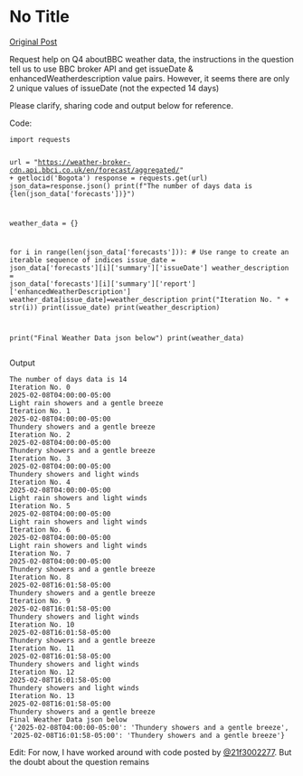 # No Title

[Original Post](https://discourse.onlinedegree.iitm.ac.in/t/165959/189)

<p>Request help on Q4 aboutBBC weather data, the instructions in the question tell us to use BBC broker API and get issueDate &amp; enhancedWeatherdescription value pairs. However, it seems there are only 2 unique values of issueDate (not the expected 14 days)</p>
<p>Please clarify, sharing code and output below for reference.</p>
<p>Code:</p>
<pre data-code-wrap="python"><code class="lang-python">import requests

url = "https://weather-broker-cdn.api.bbci.co.uk/en/forecast/aggregated/" + getlocid('Bogota')
response = requests.get(url)
json_data=response.json()
print(f"The number of days data is {len(json_data['forecasts'])}")

weather_data = {}

for i in range(len(json_data['forecasts'])): # Use range to create an iterable sequence of indices
  issue_date = json_data['forecasts'][i]['summary']['issueDate']
  weather_description = json_data['forecasts'][i]['summary']['report']['enhancedWeatherDescription']
  weather_data[issue_date]=weather_description
  print("Iteration No. " + str(i))
  print(issue_date)
  print(weather_description)
  
print("Final Weather Data json below")
print(weather_data)
</code></pre>
<p>Output</p>
<pre><code class="lang-auto">The number of days data is 14
Iteration No. 0
2025-02-08T04:00:00-05:00
Light rain showers and a gentle breeze
Iteration No. 1
2025-02-08T04:00:00-05:00
Thundery showers and a gentle breeze
Iteration No. 2
2025-02-08T04:00:00-05:00
Thundery showers and a gentle breeze
Iteration No. 3
2025-02-08T04:00:00-05:00
Thundery showers and light winds
Iteration No. 4
2025-02-08T04:00:00-05:00
Light rain showers and light winds
Iteration No. 5
2025-02-08T04:00:00-05:00
Light rain showers and light winds
Iteration No. 6
2025-02-08T04:00:00-05:00
Light rain showers and light winds
Iteration No. 7
2025-02-08T04:00:00-05:00
Thundery showers and a gentle breeze
Iteration No. 8
2025-02-08T16:01:58-05:00
Thundery showers and a gentle breeze
Iteration No. 9
2025-02-08T16:01:58-05:00
Thundery showers and light winds
Iteration No. 10
2025-02-08T16:01:58-05:00
Thundery showers and a gentle breeze
Iteration No. 11
2025-02-08T16:01:58-05:00
Thundery showers and light winds
Iteration No. 12
2025-02-08T16:01:58-05:00
Thundery showers and light winds
Iteration No. 13
2025-02-08T16:01:58-05:00
Thundery showers and a gentle breeze
Final Weather Data json below
{'2025-02-08T04:00:00-05:00': 'Thundery showers and a gentle breeze', '2025-02-08T16:01:58-05:00': 'Thundery showers and a gentle breeze'}
</code></pre>
<p>Edit: For now, I have worked around with code posted by <a class="mention" href="/u/21f3002277">@21f3002277</a>. But the doubt about the question remains</p>